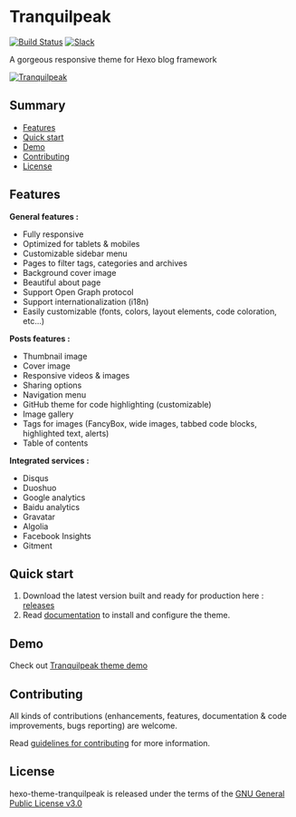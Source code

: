 # Tranquilpeak

[![Build Status](https://img.shields.io/travis/LouisBarranqueiro/hexo-theme-tranquilpeak/master.svg?style=flat-square)](https://travis-ci.org/LouisBarranqueiro/hexo-theme-tranquilpeak)
[![Slack](https://img.shields.io/badge/slack-join-cf0e5b.svg?style=flat-square)](https://now-examples-slackin-stlpermtzi.now.sh)

A gorgeous responsive theme for Hexo blog framework 

[![Tranquilpeak](http://d1u9biwaxjngwg.cloudfront.net/showcases/showcase-v2.jpg)](http://louisbarranqueiro.github.io/hexo-theme-tranquilpeak)

## Summary

- [Features](#features)
- [Quick start](#quick-start)
- [Demo](#demo)
- [Contributing](#contributing)
- [License](#license)


## Features

**General features :**  

- Fully responsive
- Optimized for tablets & mobiles
- Customizable sidebar menu
- Pages to filter tags, categories and archives
- Background cover image
- Beautiful about page
- Support Open Graph protocol
- Support internationalization (i18n)
- Easily customizable (fonts, colors, layout elements, code coloration, etc...)
  
**Posts features :**  

- Thumbnail image
- Cover image
- Responsive videos & images
- Sharing options
- Navigation menu
- GitHub theme for code highlighting (customizable)
- Image gallery
- Tags for images (FancyBox, wide images, tabbed code blocks, highlighted text, alerts)
- Table of contents  
  
**Integrated services :**  

- Disqus
- Duoshuo
- Google analytics
- Baidu analytics
- Gravatar
- Algolia
- Facebook Insights
- Gitment
 
## Quick start

1. Download the latest version built and ready for production here : [releases](https://github.com/LouisBarranqueiro/hexo-theme-tranquilpeak/releases)
2. Read [documentation](https://github.com/bmitchinson/hexo-theme-tranquilpeak/blob/master/DOCUMENTATION.md) to install and configure the theme.  

## Demo

Check out [Tranquilpeak theme demo](https://louisbarranqueiro.github.io/hexo-theme-tranquilpeak)

## Contributing

All kinds of contributions (enhancements, features, documentation & code improvements, bugs reporting) are welcome.

Read [guidelines for contributing](https://github.com/LouisBarranqueiro/hexo-theme-tranquilpeak/blob/master/.github/CONTRIBUTING.md) for more information.

## License

hexo-theme-tranquilpeak is released under the terms of the [GNU General Public License v3.0](https://github.com/LouisBarranqueiro/hexo-theme-tranquilpeak/blob/master/LICENSE)
